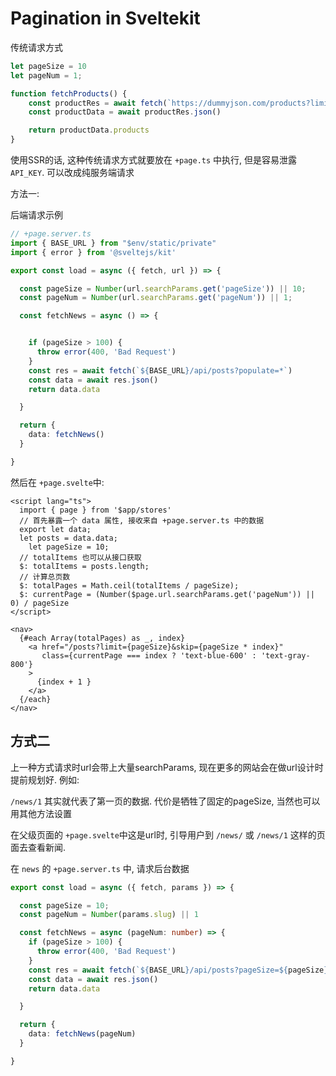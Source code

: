 # Pagination in Sveltekit



传统请求方式

```typescript
let pageSize = 10
let pageNum = 1;

function fetchProducts() {
    const productRes = await fetch(`https://dummyjson.com/products?limit=${pageSize}&skip=${pageNum * pageSize}&select=title,price`)
    const productData = await productRes.json()

    return productData.products
}
```



使用SSR的话, 这种传统请求方式就要放在 `+page.ts` 中执行, 但是容易泄露 `API_KEY`. 可以改成纯服务端请求

方法一: 



后端请求示例

```typescript
// +page.server.ts
import { BASE_URL } from "$env/static/private"
import { error } from '@sveltejs/kit'

export const load = async ({ fetch, url }) => {

  const pageSize = Number(url.searchParams.get('pageSize')) || 10;
  const pageNum = Number(url.searchParams.get('pageNum')) || 1;

  const fetchNews = async () => {


    if (pageSize > 100) {
      throw error(400, 'Bad Request')
    }
    const res = await fetch(`${BASE_URL}/api/posts?populate=*`)
    const data = await res.json()
    return data.data

  }

  return {
    data: fetchNews()
  }

}

```



然后在 `+page.svelte`中:



```svelte
<script lang="ts">
  import { page } from '$app/stores'
  // 首先暴露一个 data 属性, 接收来自 +page.server.ts 中的数据
  export let data;
  let posts = data.data;
	let pageSize = 10;
  // totalItems 也可以从接口获取
  $: totalItems = posts.length;
  // 计算总页数
  $: totalPages = Math.ceil(totalItems / pageSize);
  $: currentPage = (Number($page.url.searchParams.get('pageNum')) || 0) / pageSize
</script>

<nav>
  {#each Array(totalPages) as _, index}
  	<a href="/posts?limit={pageSize}&skip={pageSize * index}"
       class={currentPage === index ? 'text-blue-600' : 'text-gray-800'}
    >
      {index + 1 }
  	</a>
  {/each}
</nav>
```



## 方式二 



上一种方式请求时url会带上大量searchParams, 现在更多的网站会在做url设计时提前规划好. 例如:

`/news/1` 其实就代表了第一页的数据. 代价是牺牲了固定的pageSize, 当然也可以用其他方法设置



在父级页面的 `+page.svelte`中这是url时,  引导用户到 `/news/` 或 `/news/1` 这样的页面去查看新闻.

在 `news`  的 `+page.server.ts` 中, 请求后台数据



```typescript
export const load = async ({ fetch, params }) => {

  const pageSize = 10;
  const pageNum = Number(params.slug) || 1

  const fetchNews = async (pageNum: number) => {
    if (pageSize > 100) {
      throw error(400, 'Bad Request')
    }
    const res = await fetch(`${BASE_URL}/api/posts?pageSize=${pageSize}&pageNum=${pageNum}`)
    const data = await res.json()
    return data.data

  }

  return {
    data: fetchNews(pageNum)
  }

}
```

